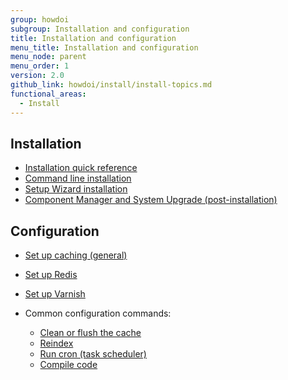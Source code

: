 ```yaml
---
group: howdoi
subgroup: Installation and configuration
title: Installation and configuration
menu_title: Installation and configuration
menu_node: parent
menu_order: 1
version: 2.0
github_link: howdoi/install/install-topics.md
functional_areas:
  - Install
---
```


## Installation
*	<a href="{{ page.baseurl }}/install-gde/install-quick-ref.html">Installation quick reference</a>
*	<a href="{{ page.baseurl }}/install-gde/install/cli/install-cli.html">Command line installation</a>
*	<a href="{{ page.baseurl }}/install-gde/install/web/install-web.html">Setup Wizard installation</a>
*	<a href="{{ page.baseurl }}/comp-mgr/bk-compman-upgrade-guide.html">Component Manager and System Upgrade (post-installation)</a>

## Configuration
*	<a href="{{ page.baseurl }}/config-guide/cache.html">Set up caching (general)</a>
*	<a href="{{ page.baseurl }}/config-guide/redis/config-redis.html">Set up Redis</a>
*	<a href="{{ page.baseurl }}/config-guide/varnish/config-varnish.html">Set up Varnish</a>
*	Common configuration commands:

	*	<a href="{{ page.baseurl }}/config-guide/cli/config-cli-subcommands-cache.html">Clean or flush the cache</a>
	*	<a href="{{ page.baseurl }}/config-guide/cli/config-cli-subcommands-index.html">Reindex</a>
	*	<a href="{{ page.baseurl }}/config-guide/cli/config-cli-subcommands-cron.html">Run cron (task scheduler)</a>
	*	<a href="{{ page.baseurl }}/config-guide/cli/config-cli-subcommands-compiler.html">Compile code</a>
